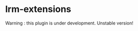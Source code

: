 # lrm-extensions

Warning : this plugin is under development. Unstable version!
<!---
lrm-extensions is a plugin for leaflet-routing-machine. With this plugin, you can export to a GPS the route created with leaflet-routing-machine.
The plugin work with leaflet-routing-machine and with lrm-mapzen (and perhaps also with others lrm plugin, but not tested... :-( ).
See the [demo](http://wwwouaiebe.github.io/lrm-extensions/) page.

On the demo, add waypoints or drag and drop the start or end waypoint to see the gpx file changes.
You can also select another option on the top right.

## Loading lrm-extensions

You have first to have Leaflet and Leaflet-Routing-Machine loaded and eventually lrm-mapzen:
in the header:

```HTML
		<link rel="stylesheet" href="leaflet.css" />
		<link rel="stylesheet" href="leaflet-routing-machine.css" />
```

and in the header or the body:

```HTML
		<script src="leaflet.js"></script>
		<script src="leaflet-routing-machine.min.js"></script>
```

After, you have to load lrm-extensions:
```HTML
		<script src="lrm-extensions.min.js"></script>
```

## What's you have to do in the javascript?

You have to replace the call to the L.Routing.control factory method by a call to the L.Routing.extensions factory method:

```JavaScript
var Routing = L.Routing.extensions ( { 	waypoints: [ L.latLng ( 50.51490,5.47101 ), L.latLng ( 50.50891,5.49330 ) ] /*,and eventually others lrm options */	} ).addTo( Map );
```

All the options of the L.Routing.control method remains valid, of course. 
You have also to implement something for finally saving the GPX file. Due to the fact that currently, there isn't a common way for all browsers to save 
a file on the local drive, this part is not implemented in lrm-extensions, but you can have a look on the demo file to understand how it's made for Firefox, 
Chrome or Opera.

## lrm-extensions documentation

### getGpxString ( options ) method

This method get the GPX string corresponding to the current route found with leaflet-routing-machine

Possible values for options:

| Option            | Type    | Default value | Description                                       |
| ----------------- | ------- | ------------- | ------------------------------------------------- |
| GpxXmlDeclaration | Boolean | true          | The XML declaration is added to the XML string    |
| GpxDate           | Number  | 2             | 0 : date is not added to the XML string           |
|                   |         |               | 1 : the date is 1970-01-01T00:00:00.000Z          |
|                   |         |               | 2 : the date is the current date                  |
| GpxWaypoints      | Boolean | true          |  Waypoints are added to the XML string            |
| GpxRoute          | Boolean | false         |  The route description is added to the XML string |
| GpxTrack          | Boolean | true          |  The track is added to the XML string             |

### gpxchanged event

This event is fired each time the route is modified.
-->